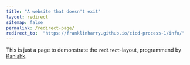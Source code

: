```yaml
---
title: "A website that doesn't exit"
layout: redirect
sitemap: false
permalink: /redirect-page/
redirect_to:  "https://franklinharry.github.io/cicd-process-1/info/"
---
```

This is just a page to demonstrate the `redirect`-layout, programmend by [Kanishk](http://codingtips.kanishkkunal.in/about/).